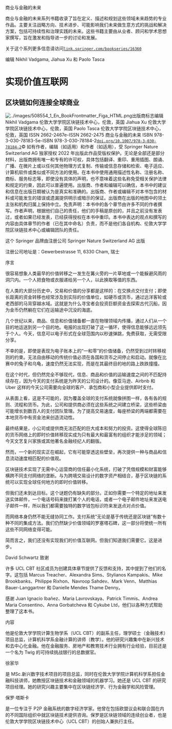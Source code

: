 商业与金融的未来

商业与金融的未来系列书籍收录了旨在定义、描述和规划这些领域未来趋势的专业作品。主要关注战略方向、技术进步、可能影响我们未来做生意方式的挑战和解决方案，包括可持续性和治理实践的未来。这些书籍主要由从业者、顾问和学术思想家撰写，旨在激发和指导进一步的讨论和发展。

关于这个系列更多信息请访问[`​link.​springer.​com/​bookseries/​16360`](https://link.springer.com/bookseries/16360)

编辑 Nikhil Vadgama, Jiahua Xu 和 Paolo Tasca

# 实现价值互联网

## 区块链如何连接全球商业

![../images/508554_1_En_BookFrontmatter_Figa_HTML.png](img/508554_1_En_BookFrontmatter_Figa_HTML.png)出版商标志编辑 Nikhil Vadgama 伦敦大学学院区块链技术中心，伦敦，英国 Jiahua Xu 伦敦大学学院区块链技术中心，伦敦，英国 Paolo Tasca 伦敦大学学院区块链技术中心，伦敦，英国 ISSN 2662-2467e-ISSN 2662-2475 商业与金融的未来 ISBN 978-3-030-78183-5e-ISBN 978-3-030-78184-2[`doi.org/10.1007/978-3-030-78184-2`](https://doi.org/10.1007/978-3-030-78184-2)© 如有作者，编辑（如适用）和作者（如适用），受 Springer Nature Switzerland AG 独家授权 2022 年出版此作品受版权保护。无论是全部还是部分材料，出版商拥有唯一和专有的许可权，具体包括翻译、重印、重用插图、朗诵、广播、在微片上或以任何其他物理方式复制、传输或信息存储和检索、电子适应、计算机软件或类似或不同方法的使用。在本书中使用通用描述性名称、注册名称、商标、服务标志等，即使没有具体的声明，也不意味着这些名称免受相关保护法律和规定的约束，因此可以普遍使用。出版商、作者和编辑可以确信，本书中的建议和信息在出版日期被认为是真实和准确的。出版商、作者或编辑不对本书包含的材料或可能发生的错误或遗漏提供明示或暗示的保证。出版商在出版的地图中的领土主张和机构归属上保持中立。免责声明：本书中的各个章节由许多不同的作者撰写。作者声明，根据他们自己的责任，他们的手稿是原创的，并且之前没有发表过，或者如果已经发表，已经获得授权在本书中重印。本书中表达的观点和撰写的内容由具体章节的作者（已在其中命名）负责，而不是他们各自机构、伦敦大学学院区块链技术中心或编辑团队的责任。

这个 Springer 品牌由注册公司 Springer Nature Switzerland AG 出版

注册公司地址是：Gewerbestrasse 11, 6330 Cham, 瑞士

序言

很容易想象人类最早的价值转移之一发生在篝火旁的一片草地或一个能躲避风雨的洞穴内。一个人把食物或衣服递给另一个人，以此换取等值的东西。

在人类的大部分历史中，交易和价值的分享都是这样的：在交换点交付支付；即使长距离的资金转移也经常涉及到实际的价值单位，如硬币或货币，通过远洋客轮或老西部的马背穿越水域。这就是为什么寻宝者会投资巨额资金去探索古代沉船，因为金币仍然躺在它们在运输途中沉没的海底。

几个世纪以来，商品、信息和价值储备都一直在物理领域内传播，通过人们从一个目的地运送到另一个目的地。电报的出现打破了这一循环，使得信息能够远远领先于个人。今天，信息可以电子形式在全球范围内以秒速弹跳，免费获取，无需受限分享。

不幸的是，即使是表现为电子账本上的“一和零”的价值储备，仍然受到过时转移规则的约束。无法自由移动的传统价值必须在各国和货币之间停止和启动。就像在比赛中的兔子和乌龟，速度仍然无法实现，而是在其最终目的地的路上跌跌撞撞。

在这个时代，但仍然完全不够现代，信息、商品和价值的运输速度之间的不匹配持续存在，因为今天的支付系统是为昨天的公司设计的。像亚马逊、Airbnb 和 Uber 这样的今天公司需要向全球的客户、承包商和小型企业提供即时支付。

从表面上看，这是不可能的，因为覆盖全球的支付系统就像拼图一样，各有各的规则、流程和货币。为此，公司和提供商必须在这些系统之间建立桥梁，这些桥梁由可能增长到数百人的支付团队管理。为了提高交易速度，每座桥梁的两端都需要在本地货币中有资金池来创造流动性。

最终结果是，小公司或提供商无法匹配的巨大成本和努力的投资。这使得全球陈旧的货币网络上的即时价值转移现实成为只有最大和最富有的组织才能涉足的领域；今天文艺复兴家族或其他著名金融经纪人的翻版。

然而，一个新的现实正在崛起，它有可能穿透这些壁垒，再次提供一种与商品和信息流动速度相匹配的价值观。

区块链技术实现了无需中心运营商的信任最小化系统，打破了凭借规模和财富能够横跨不同支付网络的垄断。与为跨境交易设计的数字资产相结合，基于区块链的系统可以实现全球任何地方的即时价值转移。

但我们还未到达目标。这个谜题仍有缺失的部分。正如你需要一个特定的地址来发送实体邮件，一个电话号码来拨打某个人的电话，或者一个电子邮件地址来发送电子邮件一样，所以我们都需要独特的数字钱包标识符来发送点对点价值。

而网络本身仍然不能无缝协同工作。支付系统“无论是基于传统还是区块链”有数十种不同的集成方法。我们仍然缺少价值领域的罗塞塔石碑，这一部分将使统一所有这些不同网络变得可能。

简而言之，我们还没有实现我们的价值互联网。但我们知道我们需要它。这是进步。

David Schwartz 致谢

许多 UCL CBT 社区成员为创建具体章节提供了反馈和支持，其中提到了他们的名字。这包括 Marcus Treacher、Alexandra Sims、Stylianos Kampakis、Mike Brookbanks、Philippe Rixhon、Navroop Sahdev、Mark Venn、Matthias Bauer-Langgartner 和 Danielle Mendes Thame Denny。

感谢 Juan Ignacio Ibañez、Maria Lavrovskaya、Patrick Timmis、Andrea Maria Consentino、Anna Gorbatcheva 和 Cykube Ltd，他们以各种方式帮助整理了这本书。

内容

他是伦敦大学学院计算生物学系（UCL CBT）的副系主任，理学硕士（金融技术）项目总监，计算机科学系金融计算的讲师（教学）。他的研究兴趣集中在新兴技术和去中心化金融。他在金融服务、房地产和教育技术行业拥有行业经验，目前还是一个名为 Twig 的可持续挑战银行的总数据官。

徐家华

是 MSc.新兴数字技术项目的项目总监，同时在伦敦大学学院计算机科学系担任金融科技讲师，她教授区块链技术和金融领域的机器学习。她还是 UCL CBT 的研究项目经理。她的研究兴趣主要集中在区块链经济学、行为金融学和风险管理。

保罗·塔斯卡

是一位专注于 P2P 金融系统的数字经济学家。他曾在包括欧盟议会和联合国在内的不同国际组织中就区块链技术提供咨询。保罗是区块链领域的连续创业者，也是伦敦大学学院区块链技术中心（UCL CBT）的创始人兼执行主任。
